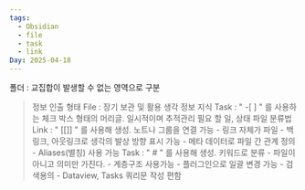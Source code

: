 ```yaml
---
tags:
  - Obsidian
  - file
  - task
  - link
Day: 2025-04-18
---
```

폴더 : 교집합이 발생할 수 없는 영역으로 구분
>  정보 인출 형태
	File : 장기 보관 및 활용
		생각 정보 지식
	Task : " -[ ] " 를 사용하는 체크 박스 형태의 머리글. 일시적이며 추적관리 필요
		할 일, 상태
>  파일 분류법
	Link : " [[]] " 를 사용해 생성. 노트나 그룹을 연결 가능
		- 링크 자체가 파일
		- 백링크, 아웃링크로 생각의 발상 방향 표시 가능
		- 메타 데이터로 파일 간 관계 정의
		- Aliases(별칭) 사용 가능
	Task : " # " 를 사용해 생성. 키워드로 분류
		- 파일이 아니고 의미만 가진다.
		- 계층구조 사용가능
		- 플러그인으로 일괄 변경 가능
		- 검색용의
		- Dataview, Tasks 쿼리문 작성 편함
